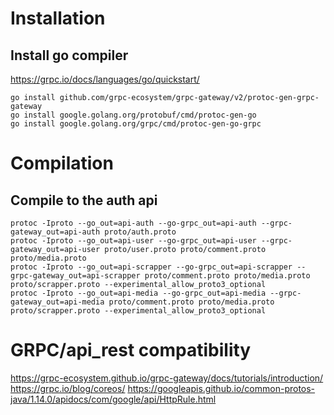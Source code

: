 # Installation

## Install go compiler

https://grpc.io/docs/languages/go/quickstart/

```
go install github.com/grpc-ecosystem/grpc-gateway/v2/protoc-gen-grpc-gateway
go install google.golang.org/protobuf/cmd/protoc-gen-go
go install google.golang.org/grpc/cmd/protoc-gen-go-grpc
```

# Compilation

## Compile to the auth api

```
protoc -Iproto --go_out=api-auth --go-grpc_out=api-auth --grpc-gateway_out=api-auth proto/auth.proto
protoc -Iproto --go_out=api-user --go-grpc_out=api-user --grpc-gateway_out=api-user proto/user.proto proto/comment.proto proto/media.proto
protoc -Iproto --go_out=api-scrapper --go-grpc_out=api-scrapper --grpc-gateway_out=api-scrapper proto/comment.proto proto/media.proto proto/scrapper.proto --experimental_allow_proto3_optional
protoc -Iproto --go_out=api-media --go-grpc_out=api-media --grpc-gateway_out=api-media proto/comment.proto proto/media.proto proto/scrapper.proto --experimental_allow_proto3_optional
```

# GRPC/api_rest compatibility

https://grpc-ecosystem.github.io/grpc-gateway/docs/tutorials/introduction/
https://grpc.io/blog/coreos/
https://googleapis.github.io/common-protos-java/1.14.0/apidocs/com/google/api/HttpRule.html
